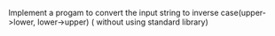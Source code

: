 Implement a progam to convert the input string to inverse case(upper->lower, lower->upper) ( without using standard library)